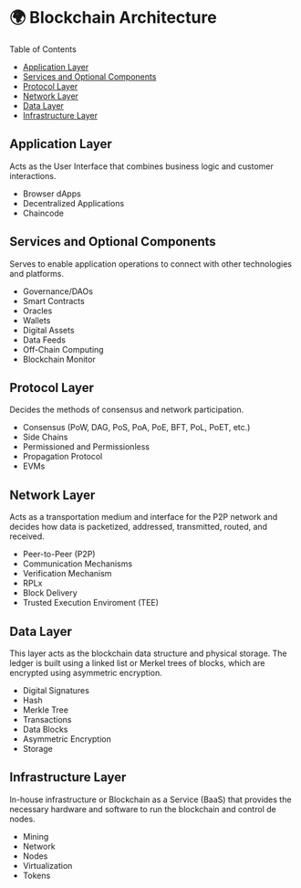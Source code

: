 # 🌍 Blockchain Architecture

Table of Contents

* [Application Layer](blockchain-architecture.md#application-layer)
* [Services and Optional Components](blockchain-architecture.md#services-and-optional-components)
* [Protocol Layer](blockchain-architecture.md#protocol-layer)
* [Network Layer](blockchain-architecture.md#network-layer)
* [Data Layer](blockchain-architecture.md#data-layer)
* [Infrastructure Layer](blockchain-architecture.md#infrastructure-layer)

## Application Layer

Acts as the User Interface that combines business logic and customer interactions.

* Browser dApps
* Decentralized Applications
* Chaincode

## Services and Optional Components

Serves to enable application operations to connect with other technologies and platforms.

* Governance/DAOs
* Smart Contracts
* Oracles
* Wallets
* Digital Assets
* Data Feeds
* Off-Chain Computing
* Blockchain Monitor

## Protocol Layer

Decides the methods of consensus and network participation.

* Consensus (PoW, DAG, PoS, PoA, PoE, BFT, PoL, PoET, etc.)
* Side Chains
* Permissioned and Permissionless
* Propagation Protocol
* EVMs

## Network Layer

Acts as a transportation medium and interface for the P2P network and decides how data is packetized, addressed, transmitted, routed, and received.

* Peer-to-Peer (P2P)
* Communication Mechanisms
* Verification Mechanism
* RPLx
* Block Delivery
* Trusted Execution Enviroment (TEE)

## Data Layer

This layer acts as the blockchain data structure and physical storage. The ledger is built using a linked list or Merkel trees of blocks, which are encrypted using asymmetric encryption.

* Digital Signatures
* Hash
* Merkle Tree
* Transactions
* Data Blocks
* Asymmetric Encryption
* Storage

## Infrastructure Layer

In-house infrastructure or Blockchain as a Service (BaaS) that provides the necessary hardware and software to run the blockchain and control de nodes.

* Mining
* Network
* Nodes
* Virtualization
* Tokens
